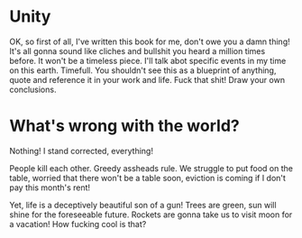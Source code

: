 # Unity

OK, so first of all, I've written this book for me, don't owe you a damn thing!
It's all gonna sound like cliches and bullshit you heard a million times before.
It won't be a timeless piece. I'll talk abot specific events in my time on this earth. Timefull.
You shouldn't see this as a blueprint of anything, quote and reference it in your work and life.
Fuck that shit! Draw your own conclusions.

<proceeds to describe his life events and learnings>

# What's wrong with the world?

Nothing! I stand corrected, everything!

People kill each other. Greedy assheads rule. We struggle to put food on the table, worried that there won't be a table soon, eviction is coming if I don't pay this month's rent!

Yet, life is a deceptively beautiful son of a gun! Trees are green, sun will shine for the foreseeable future. Rockets are gonna take us to visit moon for a vacation! How fucking cool is that? 
